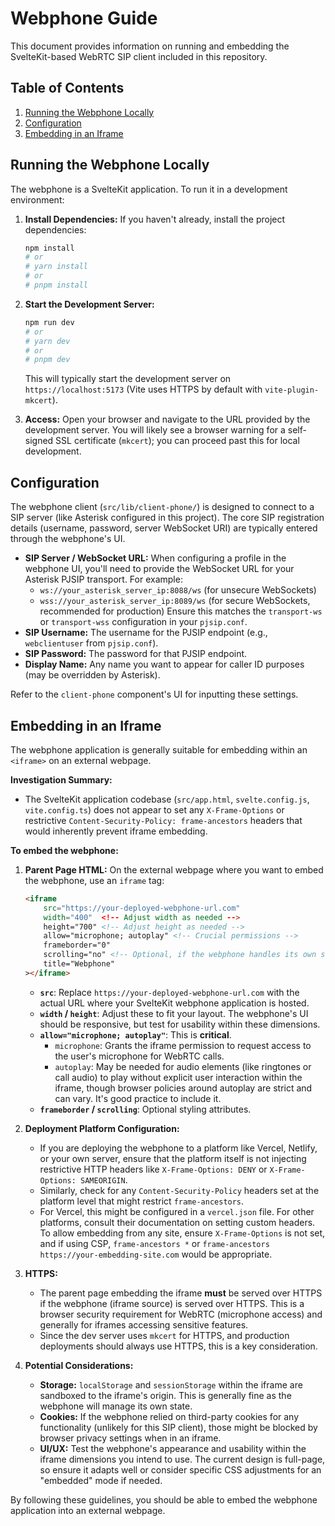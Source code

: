 # Webphone Guide

This document provides information on running and embedding the SvelteKit-based WebRTC SIP client included in this repository.

## Table of Contents

1.  [Running the Webphone Locally](#running-the-webphone-locally)
2.  [Configuration](#configuration)
3.  [Embedding in an Iframe](#embedding-in-an-iframe)

## Running the Webphone Locally

The webphone is a SvelteKit application. To run it in a development environment:

1.  **Install Dependencies:**
    If you haven't already, install the project dependencies:
    ```bash
    npm install
    # or
    # yarn install
    # or
    # pnpm install
    ```

2.  **Start the Development Server:**
    ```bash
    npm run dev
    # or
    # yarn dev
    # or
    # pnpm dev
    ```
    This will typically start the development server on `https://localhost:5173` (Vite uses HTTPS by default with `vite-plugin-mkcert`).

3.  **Access:**
    Open your browser and navigate to the URL provided by the development server. You will likely see a browser warning for a self-signed SSL certificate (`mkcert`); you can proceed past this for local development.

## Configuration

The webphone client (`src/lib/client-phone/`) is designed to connect to a SIP server (like Asterisk configured in this project). The core SIP registration details (username, password, server WebSocket URI) are typically entered through the webphone's UI.

*   **SIP Server / WebSocket URL:** When configuring a profile in the webphone UI, you'll need to provide the WebSocket URL for your Asterisk PJSIP transport. For example:
    *   `ws://your_asterisk_server_ip:8088/ws` (for unsecure WebSockets)
    *   `wss://your_asterisk_server_ip:8089/ws` (for secure WebSockets, recommended for production)
    Ensure this matches the `transport-ws` or `transport-wss` configuration in your `pjsip.conf`.
*   **SIP Username:** The username for the PJSIP endpoint (e.g., `webclientuser` from `pjsip.conf`).
*   **SIP Password:** The password for that PJSIP endpoint.
*   **Display Name:** Any name you want to appear for caller ID purposes (may be overridden by Asterisk).

Refer to the `client-phone` component's UI for inputting these settings.

## Embedding in an Iframe

The webphone application is generally suitable for embedding within an `<iframe>` on an external webpage.

**Investigation Summary:**
*   The SvelteKit application codebase (`src/app.html`, `svelte.config.js`, `vite.config.ts`) does not appear to set any `X-Frame-Options` or restrictive `Content-Security-Policy: frame-ancestors` headers that would inherently prevent iframe embedding.

**To embed the webphone:**

1.  **Parent Page HTML:**
    On the external webpage where you want to embed the webphone, use an `iframe` tag:
    ```html
    <iframe
        src="https://your-deployed-webphone-url.com"
        width="400"  <!-- Adjust width as needed -->
        height="700" <!-- Adjust height as needed -->
        allow="microphone; autoplay" <!-- Crucial permissions -->
        frameborder="0"
        scrolling="no" <!-- Optional, if the webphone handles its own scrolling -->
        title="Webphone"
    ></iframe>
    ```
    *   **`src`**: Replace `https://your-deployed-webphone-url.com` with the actual URL where your SvelteKit webphone application is hosted.
    *   **`width` / `height`**: Adjust these to fit your layout. The webphone's UI should be responsive, but test for usability within these dimensions.
    *   **`allow="microphone; autoplay"`**: This is **critical**.
        *   `microphone`: Grants the iframe permission to request access to the user's microphone for WebRTC calls.
        *   `autoplay`: May be needed for audio elements (like ringtones or call audio) to play without explicit user interaction within the iframe, though browser policies around autoplay are strict and can vary. It's good practice to include it.
    *   **`frameborder` / `scrolling`**: Optional styling attributes.

2.  **Deployment Platform Configuration:**
    *   If you are deploying the webphone to a platform like Vercel, Netlify, or your own server, ensure that the platform itself is not injecting restrictive HTTP headers like `X-Frame-Options: DENY` or `X-Frame-Options: SAMEORIGIN`.
    *   Similarly, check for any `Content-Security-Policy` headers set at the platform level that might restrict `frame-ancestors`.
    *   For Vercel, this might be configured in a `vercel.json` file. For other platforms, consult their documentation on setting custom headers. To allow embedding from any site, ensure `X-Frame-Options` is not set, and if using CSP, `frame-ancestors *` or `frame-ancestors https://your-embedding-site.com` would be appropriate.

3.  **HTTPS:**
    *   The parent page embedding the iframe **must** be served over HTTPS if the webphone (iframe source) is served over HTTPS. This is a browser security requirement for WebRTC (microphone access) and generally for iframes accessing sensitive features.
    *   Since the dev server uses `mkcert` for HTTPS, and production deployments should always use HTTPS, this is a key consideration.

4.  **Potential Considerations:**
    *   **Storage:** `localStorage` and `sessionStorage` within the iframe are sandboxed to the iframe's origin. This is generally fine as the webphone will manage its own state.
    *   **Cookies:** If the webphone relied on third-party cookies for any functionality (unlikely for this SIP client), those might be blocked by browser privacy settings when in an iframe.
    *   **UI/UX:** Test the webphone's appearance and usability within the iframe dimensions you intend to use. The current design is full-page, so ensure it adapts well or consider specific CSS adjustments for an "embedded" mode if needed.

By following these guidelines, you should be able to embed the webphone application into an external webpage.
